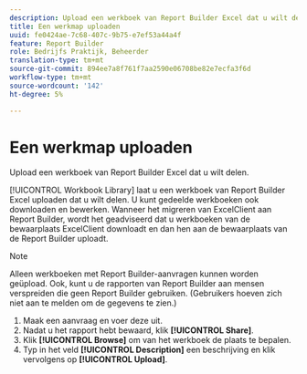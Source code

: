 ```yaml
---
description: Upload een werkboek van Report Builder Excel dat u wilt delen.
title: Een werkmap uploaden
uuid: fe0424ae-7c68-407c-9b75-e7ef53a44a4f
feature: Report Builder
role: Bedrijfs Praktijk, Beheerder
translation-type: tm+mt
source-git-commit: 894ee7a8f761f7aa2590e06708be82e7ecfa3f6d
workflow-type: tm+mt
source-wordcount: '142'
ht-degree: 5%

---
```



# Een werkmap uploaden

Upload een werkboek van Report Builder Excel dat u wilt delen.

[!UICONTROL Workbook Library] laat u een werkboek van Report Builder Excel uploaden dat u wilt delen. U kunt gedeelde werkboeken ook downloaden en bewerken. Wanneer het migreren van ExcelClient aan Report Builder, wordt het geadviseerd dat u werkboeken van de bewaarplaats ExcelClient downloadt en dan hen aan de bewaarplaats van de Report Builder uploadt.

>[!NOTE]
>
>Alleen werkboeken met Report Builder-aanvragen kunnen worden geüpload. Ook, kunt u de rapporten van Report Builder aan mensen verspreiden die geen Report Builder gebruiken. (Gebruikers hoeven zich niet aan te melden om de gegevens te zien.)

1. Maak een aanvraag en voer deze uit.
1. Nadat u het rapport hebt bewaard, klik **[!UICONTROL Share]**.
1. Klik **[!UICONTROL Browse]** om van het werkboek de plaats te bepalen.
1. Typ in het veld **[!UICONTROL Description]** een beschrijving en klik vervolgens op **[!UICONTROL Upload]**.
